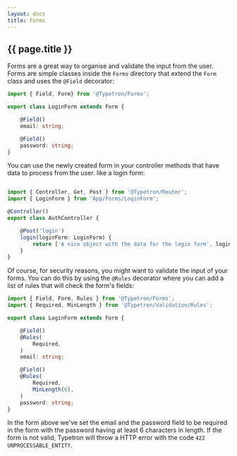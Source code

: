 ```yaml
---
layout: docs
title: Forms
---
```


## {{ page.title }}

Forms are a great way to organise and validate the input from the user. Forms are simple classes inside
the `Forms` directory that extend the `Form` class and uses the `@Field` decorator:
 
```ts
import { Field, Form} from '@Typetron/Forms';

export class LoginForm extends Form {

    @Field()
    email: string;

    @Field()
    password: string;
}
```
You can use the newly created form in your controller methods that have data to process from the user. like a
login form:
```ts

import { Controller, Get, Post } from '@Typetron/Router';
import { LoginForm } from 'App/Forms/LoginForm';

@Controller()
export class AuthController {

    @Post('login')
    login(loginForm: LoginForm) {
        return ['A nice object with the data for the login form', loginForm];
    }
}
```

Of course, for security reasons, you might want to validate the input of your forms. You can do this by using
the `@Rules` decorator where you can add a list of rules that will check the form's fields:

```ts
import { Field, Form, Rules } from '@Typetron/Forms';
import { Required, MinLength } from '@Typetron/Validation/Rules';

export class LoginForm extends Form {

    @Field()
    @Rules(
        Required,
    )
    email: string;

    @Field()
    @Rules(
        Required,
        MinLength(6),
    )
    password: string;
}
```

In the form above we've set the email and the password field to be required in the form with the password
having at least 6 characters in length.
If the form is not valid, Typetron will throw a HTTP error with the code `422 UNPROCESSABLE_ENTITY`.
